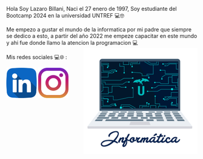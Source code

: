 Hola Soy Lazaro Billani, Naci el 27 enero de 1997, Soy estudiante del Bootcamp 2024 en la universidad UNTREF 💻🤓

Me empezo a gustar el mundo de la informatica por mi padre que siempre
 se dedico a esto, a partir del año 2022 me empeze capacitar en este mundo
  y ahi fue donde llamo la atencion la programacion 💻
<img align='right' src='giphy.gif'
 width='300'>


Mis redes sociales 💻🌐 :
 
  <a href="https://www.linkedin.com/in/lazaro-billani/">
  <img width="80" heigth="80" src="linkedin.png"></a>
 <a href="https://www.instagram.com/lazarobillani/">
  <img width="80" heigth="80" src="instagram.png"></a>

